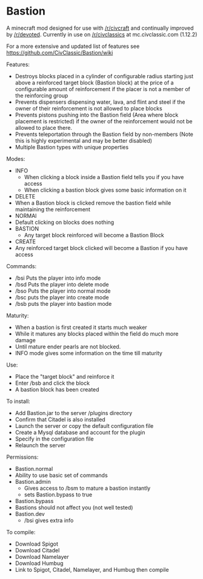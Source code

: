 Bastion
=======
A minecraft mod designed for use with [/r/civcraft](https://old.reddit.com/r/Civcraft/) and continually improved by [/r/devoted](https://old.reddit.com/r/devoted/). Currently in use on [/r/civclassics](https://old.reddit.com/r/Civclassics/) at mc.civclassic.com (1.12.2)

For a more extensive and updated list of features see https://github.com/CivClassic/Bastion/wiki

Features:
 * Destroys blocks placed in a cylinder of configurable radius starting just above a reinforced target block (Bastion block) at the price of a configurable amount of reinforcement if the placer is not a member of the reinforcing group
 * Prevents dispensers dispensing water, lava, and flint and steel if the owner of their reinforcement is not allowed to place blocks
 * Prevents pistons pushing into the Bastion field (Area where block placement is restricted) if the owner of the reinforcement would not be allowed to place there.
 * Prevents teleportation through the Bastion field by non-members (Note this is highly experimental and may be better disabled)
 * Multiple Bastion types with unique properties

Modes:
* INFO
  * When clicking a block inside a Bastion field tells you if you have access
  * When clicking a bastion block gives some basic information on it
* DELETE
 * When a Bastion block is clicked remove the bastion field while maintaining the reinforcement
* NORMAl
 * Default clicking on blocks does nothing
* BASTION
  * Any target block reinforced will become a Bastion Block
* CREATE
 * Any reinforced target block clicked will become a Bastion if you have access


Commands:
 * /bsi Puts the player into info mode
 * /bsd Puts the player into delete mode
 * /bso Puts the player into normal mode
 * /bsc puts the player into create mode
 * /bsb puts the player into bastion mode

Maturity:
 * When a bastion is first created it starts much weaker
 * While it matures any blocks placed within the field do much more damage
 * Until mature ender pearls are not blocked.
 * INFO mode gives some information on the time till maturity

Use:
 * Place the "target block" and reinforce it
 * Enter /bsb and click the block
 * A bastion block has been created


To install:
  * Add Bastion.jar to the server /plugins directory
  * Confirm that Citadel is also installed
  * Launch the server or copy the default configuration file
  * Create a Mysql database and account for the plugin
  * Specify in the configuration file
  * Relaunch the server

Permissions:
 *  Bastion.normal
   * Ability to use basic set of commands
 * Bastion.admin
   * Gives access to /bsm to mature a bastion instantly
   * sets Bastion.bypass to true
 * Bastion.bypass
  * Bastions should not affect you (not well tested)
 * Bastion.dev
   * /bsi gives extra info 

To compile:
 * Download Spigot
 * Download Citadel
 * Download Namelayer
 * Download Humbug
 * Link to Spigot, Citadel, Namelayer, and Humbug then compile
